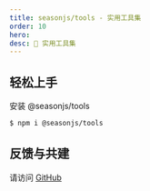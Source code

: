 ```yaml
---
title: seasonjs/tools - 实用工具集
order: 10
hero:
desc: 📖 实用工具集
---
```


## 轻松上手

安装  @seasonjs/tools
```bash
$ npm i @seasonjs/tools
```

## 反馈与共建

请访问 [GitHub](https://github.com/seasonjs/tools) 

